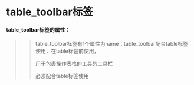 # **table\_toolbar标签**

#### **table\_toolbar标签的属性：**

> > table\_toolbar标签有1个属性为name；table\_toolbar配合table标签使用，在table标签前使用，
>>
>>用于包裹操作表格的工具的工具栏
> >
> > 必须配合table标签使用



